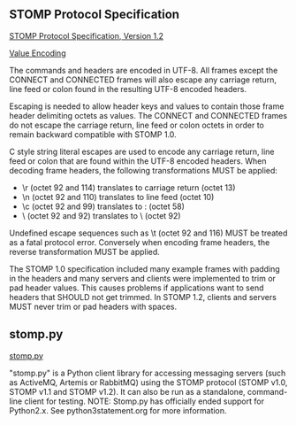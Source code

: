 ## STOMP Protocol Specification

[STOMP Protocol Specification, Version 1.2](https://stomp.github.io/stomp-specification-1.2.html)

[Value Encoding](https://stomp.github.io/stomp-specification-1.2.html#Value_Encoding)

The commands and headers are encoded in UTF-8. All frames except the CONNECT
and CONNECTED frames will also escape any carriage return, line feed or colon
found in the resulting UTF-8 encoded headers.

Escaping is needed to allow header keys and values to contain those frame
header delimiting octets as values. The CONNECT and CONNECTED frames do not
escape the carriage return, line feed or colon octets in order to remain
backward compatible with STOMP 1.0.

C style string literal escapes are used to encode any carriage return, line
feed or colon that are found within the UTF-8 encoded headers. When decoding
frame headers, the following transformations MUST be applied:

- \r (octet 92 and 114) translates to carriage return (octet 13)
- \n (octet 92 and 110) translates to line feed (octet 10)
- \c (octet 92 and 99) translates to : (octet 58)
- \\ (octet 92 and 92) translates to \ (octet 92)

Undefined escape sequences such as \t (octet 92 and 116) MUST be treated as a
fatal protocol error. Conversely when encoding frame headers, the reverse
transformation MUST be applied.

The STOMP 1.0 specification included many example frames with padding in the
headers and many servers and clients were implemented to trim or pad header
values. This causes problems if applications want to send headers that SHOULD
not get trimmed. In STOMP 1.2, clients and servers MUST never trim or pad
headers with spaces.

## stomp.py

[stomp.py](https://github.com/jasonrbriggs/stomp.py)

"stomp.py" is a Python client library for accessing messaging servers (such as
ActiveMQ, Artemis or RabbitMQ) using the STOMP protocol (STOMP v1.0, STOMP
v1.1 and STOMP v1.2). It can also be run as a standalone, command-line
client for testing. NOTE: Stomp.py has officially ended support for
Python2.x. See python3statement.org for more information.


